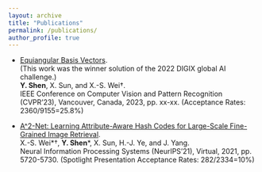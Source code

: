 ```yaml
---
layout: archive
title: "Publications"
permalink: /publications/
author_profile: true
---
```



* [Equiangular Basis Vectors](https://arxiv.org/abs/2303.11637). <br>
  (This work was the winner solution of the 2022 DIGIX global AI challenge.) <br>
  **Y. Shen**, X. Sun, and X.-S. Wei†. <br>
  IEEE Conference on Computer Vision and Pattern Recognition (CVPR’23), Vancouver, Canada, 2023, pp. xx-xx. (Acceptance Rates: 2360/9155=25.8%)

* [A^2-Net: Learning Attribute-Aware Hash Codes for Large-Scale Fine-Grained Image Retrieval](https://proceedings.neurips.cc/paper/2021/file/2d3acd3e240c61820625fff66a19938f-Paper.pdf). <br>
 X.-S. Wei*†, **Y. Shen***, X. Sun, H.-J. Ye, and J. Yang. <br>
 Neural Information Processing Systems (NeurIPS’21), Virtual, 2021, pp. 5720-5730. (Spotlight Presentation Acceptance Rates: 282/2334=10%)
 

